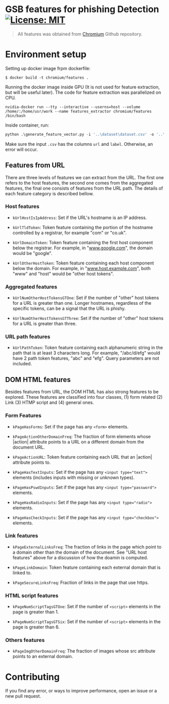 # GSB features for phishing Detection [![License: MIT](https://img.shields.io/badge/License-MIT-blue.svg)](https://opensource.org/licenses/MIT)

> All features was obtained from [Chromium](https://github.com/chromium/chromium/tree/d7da0240cae77824d1eda25745c4022757499131/components/safe_browsing/content/renderer/phishing_classifier) Github repository.

# Environment setup

Setting up docker image frpm dockerfile:

```console
$ docker build -t chromium/features .
```

Running the docker image inside GPU (It is not used for feature extraction, but will be useful later). The code for feature extraction was parallelized on CPU.

```console
nvidia-docker run --tty --interactive --userns=host --volume /home/:/home/usr/work --name features_extractor chromium/features /bin/bash
```

Inside container, run:

```python
python .\generate_feature_vector.py -i '..\dataset\dataset.csv' -o '..\dataset\output_file.csv'
```

Make sure the input `.csv` has the columns `url` and `label`. Otherwise, an error will occur.

## Features from URL

There are three levels of features we can extract from the URL. The first one refers to the host features, the second one comes from the aggregated features, the final one consists of features from the URL path.
The details of each feature category is described bellow.

### Host features

-  `kUrlHostIsIpAddress`: Set if the URL's hostname is an IP address.

-  `kUrlTldToken`: Token feature containing the portion of the hostname controlled by a registrar, for example "com" or "co.uk".

-  `kUrlDomainToken`: Token feature containing the first host component below the registrar. For example, in "www.google.com", the domain would be "google".

-  `kUrlOtherHostToken`: Token feature containing each host component below the domain. For example, in "www.host.example.com", both "www" and "host" would be "other host tokens".

### Aggregated features

-  `kUrlNumOtherHostTokensGTOne`: Set if the number of "other" host tokens for a URL is greater than one. Longer hostnames, regardless of the specific tokens, can be a signal that the URL is phishy.

-  `kUrlNumOtherHostTokensGTThree`: Set if the number of "other" host tokens for a URL is greater than three.

### URL path features

-  `kUrlPathToken`: Token feature containing each alphanumeric string in the path that is at least 3 characters long.  For example, "/abc/d/efg" would have 2 path token features, "abc" and "efg".  Query parameters are not included.

## DOM HTML features

Besides features from URL, the DOM HTML has also strong features to be explored. These features are classified into four classes, (1) form related (2) Link (3) HTMP script and (4) general ones.

### Form Features

-  `kPageHasForms`: Set if the page has any `<form>` elements.

-  `kPageActionOtherDomainFreq`: The fraction of form elements whose |action| attribute points to a URL on a different domain from the document URL.

-  `kPageActionURL`: Token feature containing each URL that an |action| attribute points to.

-  `kPageHasTextInputs`: Set if the page has any `<input type="text">` elements (includes inputs with missing or unknown types).

-  `kPageHasPswdInputs`: Set if the page has any `<input type="password">` elements.

-  `kPageHasRadioInputs`: Set if the page has any `<input type="radio">` elements.

-  `kPageHasCheckInputs`: Set if the page has any `<input type="checkbox">` elements.

### Link features

-  `kPageExternalLinksFreq`: The fraction of links in the page which point to a domain other than the domain of the document.  See "URL host features" above for a discussion of how the doamin is computed.

-  `kPageLinkDomain`: Token feature containing each external domain that is linked to.

-  `kPageSecureLinksFreq`: Fraction of links in the page that use https.

### HTML script features

-  `kPageNumScriptTagsGTOne`: Set if the number of `<script>` elements in the page is greater than 1.

-  `kPageNumScriptTagsGTSix`: Set if the number of `<script>` elements in the page is greater than 6.

### Others features

-  `kPageImgOtherDomainFreq`: The fraction of images whose src attribute points to an external domain.


# Contributing

If you find any error, or ways to improve performance, open an issue or a new pull request.